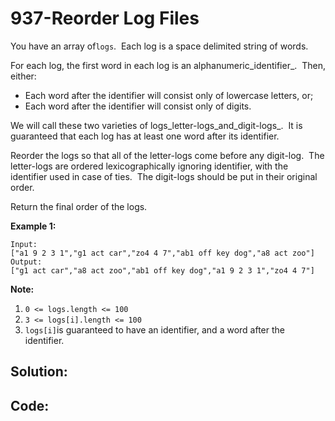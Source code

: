 # 937-Reorder Log Files

  
You have an array of`logs`.  Each log is a space delimited string of words.

For each log, the first word in each log is an alphanumeric_identifier_.  Then, either:

* Each word after the identifier will consist only of lowercase letters, or;
* Each word after the identifier will consist only of digits.

We will call these two varieties of logs_letter-logs_and_digit-logs_.  It is guaranteed that each log has at least one word after its identifier.

Reorder the logs so that all of the letter-logs come before any digit-log.  The letter-logs are ordered lexicographically ignoring identifier, with the identifier used in case of ties.  The digit-logs should be put in their original order.

Return the final order of the logs.



**Example 1:**

```
Input: 
["a1 9 2 3 1","g1 act car","zo4 4 7","ab1 off key dog","a8 act zoo"]
Output: 
["g1 act car","a8 act zoo","ab1 off key dog","a1 9 2 3 1","zo4 4 7"]
```



**Note:**

1. `0 <= logs.length <= 100`
2. `3 <= logs[i].length <= 100`
3. `logs[i]`is guaranteed to have an identifier, and a word after the identifier.



## Solution:



## Code:



